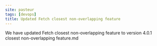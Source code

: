 ```yaml
---
site: pasteur
tags: [devops]
title: Updated Fetch closest non-overlapping feature
---
```


We have updated Fetch closest non-overlapping feature to  version 4.0.1 closest non-overlapping feature.md

